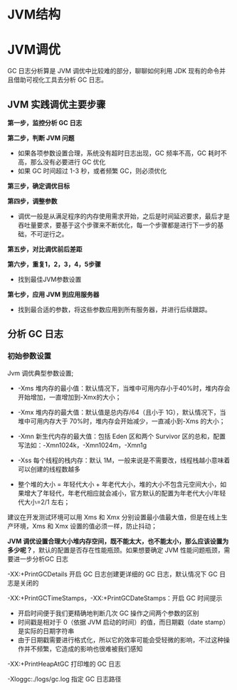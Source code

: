 # JVM结构




# JVM调优

GC 日志分析算是 JVM 调优中比较难的部分，聊聊如何利用 JDK 现有的命令并且借助可视化工具去分析 GC 日志。

## JVM 实践调优主要步骤

**第一步，监控分析 GC 日志**

**第二步，判断 JVM 问题**

* 如果各项参数设置合理，系统没有超时日志出现，GC 频率不高，GC 耗时不高，那么没有必要进行 GC 优化
* 如果 GC 时间超过 1-3 秒，或者频繁 GC，则必须优化

**第三步，确定调优目标**

**第四步，调整参数**

* 调优一般是从满足程序的内存使用需求开始，之后是时间延迟要求，最后才是吞吐量要求，要基于这个步骤来不断优化，每一个步骤都是进行下一步的基础，不可逆行之。

**第五步，对比调优前后差距**

**第六步，重复1，2，3，4，5步骤**

* 找到最佳JVM参数设置

**第七步，应用 JVM 到应用服务器**

* 找到最合适的参数，将这些参数应用到所有服务器，并进行后续跟踪。

## 分析 GC 日志

### 初始参数设置

Jvm 调优典型参数设置;

* -Xms 堆内存的最小值：默认情况下，当堆中可用内存小于40%时，堆内存会开始增加，一直增加到-Xmx的大小；
* -Xmx 堆内存的最大值：默认值是总内存/64（且小于 1G），默认情况下，当堆中可用内存大于 70%时，堆内存会开始减少，一直减小到-Xms 的大小；
* -Xmn 新生代内存的最大值：包括 Eden 区和两个 Survivor 区的总和，配置写法如：-Xmn1024k，-Xmn1024m，-Xmn1g
* -Xss 每个线程的栈内存：默认 1M，一般来说是不需要改，线程栈越小意味着可以创建的线程数越多
  
* 整个堆的大小 = 年轻代大小 + 年老代大小，堆的大小不包含元空间大小，如果增大了年轻代，年老代相应就会减小，官方默认的配置为年老代大小/年轻代大小=2/1 左右；

建议在开发测试环境可以用 Xms 和 Xmx 分别设置最小值最大值，但是在线上生产环境，Xms 和 Xmx 设置的值必须一样，防止抖动；

**JVM 调优设置合理大小堆内存空间，既不能太大，也不能太小，那么应该设置为多少呢？**，默认的配置是否存在性能瓶颈。如果想要确定 JVM 性能问题瓶颈，需要进一步分析GC 日志

-XX:+PrintGCDetails 开启 GC 日志创建更详细的 GC 日志，默认情况下 GC 日志是关闭的

-XX:+PrintGCTimeStamps，-XX:+PrintGCDateStamps：开启 GC 时间提示
  
* 开启时间便于我们更精确地判断几次 GC 操作之间两个参数的区别
* 时间戳是相对于 0（依据 JVM 启动的时间）的值，而日期戳（date stamp）是实际的日期字符串
* 由于日期戳需要进行格式化，所以它的效率可能会受轻微的影响，不过这种操作并不频繁，它造成的影响也很难被我们感知

-XX:+PrintHeapAtGC 打印堆的 GC 日志

-Xloggc:./logs/gc.log 指定 GC 日志路径


